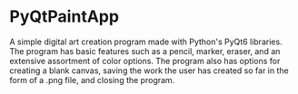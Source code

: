 # PyQtPaintApp
A simple digital art creation program made with Python's PyQt6 libraries. The program has basic features such as a pencil, marker, eraser, and an extensive assortment of color options. The program also has options for creating a blank canvas, saving the work the user has created so far in the form of a .png file, and closing the program.
